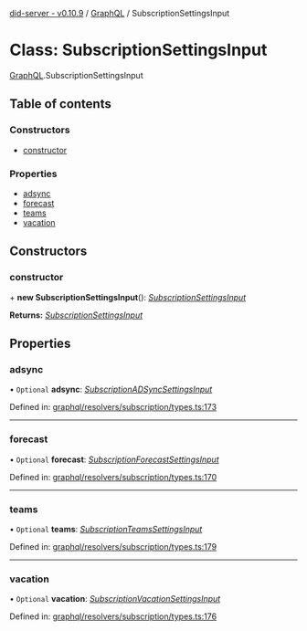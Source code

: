 [did-server - v0.10.9](../README.md) / [GraphQL](../modules/graphql.md) / SubscriptionSettingsInput

# Class: SubscriptionSettingsInput

[GraphQL](../modules/graphql.md).SubscriptionSettingsInput

## Table of contents

### Constructors

- [constructor](graphql.subscriptionsettingsinput.md#constructor)

### Properties

- [adsync](graphql.subscriptionsettingsinput.md#adsync)
- [forecast](graphql.subscriptionsettingsinput.md#forecast)
- [teams](graphql.subscriptionsettingsinput.md#teams)
- [vacation](graphql.subscriptionsettingsinput.md#vacation)

## Constructors

### constructor

\+ **new SubscriptionSettingsInput**(): [*SubscriptionSettingsInput*](graphql.subscriptionsettingsinput.md)

**Returns:** [*SubscriptionSettingsInput*](graphql.subscriptionsettingsinput.md)

## Properties

### adsync

• `Optional` **adsync**: [*SubscriptionADSyncSettingsInput*](graphql.subscriptionadsyncsettingsinput.md)

Defined in: [graphql/resolvers/subscription/types.ts:173](https://github.com/Puzzlepart/did/blob/dev/server/graphql/resolvers/subscription/types.ts#L173)

___

### forecast

• `Optional` **forecast**: [*SubscriptionForecastSettingsInput*](graphql.subscriptionforecastsettingsinput.md)

Defined in: [graphql/resolvers/subscription/types.ts:170](https://github.com/Puzzlepart/did/blob/dev/server/graphql/resolvers/subscription/types.ts#L170)

___

### teams

• `Optional` **teams**: [*SubscriptionTeamsSettingsInput*](graphql.subscriptionteamssettingsinput.md)

Defined in: [graphql/resolvers/subscription/types.ts:179](https://github.com/Puzzlepart/did/blob/dev/server/graphql/resolvers/subscription/types.ts#L179)

___

### vacation

• `Optional` **vacation**: [*SubscriptionVacationSettingsInput*](graphql.subscriptionvacationsettingsinput.md)

Defined in: [graphql/resolvers/subscription/types.ts:176](https://github.com/Puzzlepart/did/blob/dev/server/graphql/resolvers/subscription/types.ts#L176)
